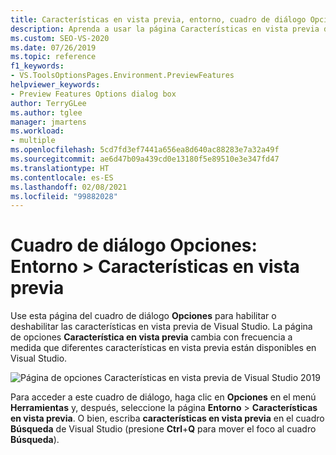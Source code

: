 ```yaml
---
title: Características en vista previa, entorno, cuadro de diálogo Opciones
description: Aprenda a usar la página Características en vista previa de la sección Entorno para habilitar o deshabilitar las características en vista previa de Visual Studio.
ms.custom: SEO-VS-2020
ms.date: 07/26/2019
ms.topic: reference
f1_keywords:
- VS.ToolsOptionsPages.Environment.PreviewFeatures
helpviewer_keywords:
- Preview Features Options dialog box
author: TerryGLee
ms.author: tglee
manager: jmartens
ms.workload:
- multiple
ms.openlocfilehash: 5cd7fd3ef7441a656ea8d640ac88283e7a32a49f
ms.sourcegitcommit: ae6d47b09a439cd0e13180f5e89510e3e347fd47
ms.translationtype: HT
ms.contentlocale: es-ES
ms.lasthandoff: 02/08/2021
ms.locfileid: "99882028"
---
```

# <a name="options-dialog-box-environment--preview-features"></a>Cuadro de diálogo Opciones: Entorno \> Características en vista previa

Use esta página del cuadro de diálogo **Opciones** para habilitar o deshabilitar las características en vista previa de Visual Studio. La página de opciones **Característica en vista previa** cambia con frecuencia a medida que diferentes características en vista previa están disponibles en Visual Studio.

![Página de opciones Características en vista previa de Visual Studio 2019](media/environment-preview-features-page.png)

Para acceder a este cuadro de diálogo, haga clic en **Opciones** en el menú **Herramientas** y, después, seleccione la página **Entorno** > **Características en vista previa**. O bien, escriba **características en vista previa** en el cuadro **Búsqueda** de Visual Studio (presione **Ctrl**+**Q** para mover el foco al cuadro **Búsqueda**).
